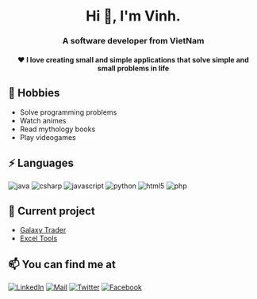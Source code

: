 <h1 align="center">Hi 👋, I'm Vinh. </h1>
<h3 align="center">A software developer from VietNam</h3>

<h4 align="center">❤ I love creating small and simple applications that solve simple and small problems in life<h4>

## 🤖 Hobbies
- Solve programming problems
- Watch animes
- Read mythology books
- Play videogames

## ⚡ Languages
![java][java-shield]
![csharp][csharp-shield]
![javascript][javascript-shield]
![python][python-shield]
![html5][html5-shield]
![php][php-shield]

## 🚀 Current project
- [Galaxy Trader](https://github.com/phamngocvinh/galaxy-trader)
- [Excel Tools](https://github.com/phamngocvinh/excel-tools)

## 📫 You can find me at
[![LinkedIn][linkedin-shield]][linkedin-url]
[![Mail][mail-shield]][linkedin-url]
[![Twitter][twitter-shield]][twitter-url]
[![Facebook][facebook-shield]][facebook-url]

[linkedin-shield]: https://img.shields.io/badge/LinkedIn-0077B5?style=for-the-badge&logo=linkedin&logoColor=white
[linkedin-url]: https://www.linkedin.com/in/phamngocvinh932
[twitter-shield]: https://img.shields.io/badge/Twitter-1DA1F2?style=for-the-badge&logo=twitter&logoColor=white
[twitter-url]: https://twitter.com/phamngocvinh932
[facebook-shield]: https://img.shields.io/badge/Facebook-1877F2?style=for-the-badge&logo=facebook&logoColor=white
[facebook-url]: https://www.facebook.com/phamngocvinh932
[mail-shield]: https://img.shields.io/badge/Gmail-white?style=for-the-badge&logo=gmail
[mail-url]: mailto:phamngocvinh@live.com

[java-shield]: https://img.shields.io/badge/Java-ED8B00?style=for-the-badge&logo=java&logoColor=white
[csharp-shield]: https://img.shields.io/badge/C%23-239120?style=for-the-badge&logo=c-sharp&logoColor=white
[javascript-shield]: https://img.shields.io/badge/JavaScript-323330?style=for-the-badge&logo=javascript&logoColor=F7DF1E
[python-shield]: https://img.shields.io/badge/Python-3776AB?style=for-the-badge&logo=python&logoColor=white
[html5-shield]: https://img.shields.io/badge/HTML5-E34F26?style=for-the-badge&logo=html5&logoColor=white
[php-shield]: https://img.shields.io/badge/PHP-777BB4?style=for-the-badge&logo=php&logoColor=white
